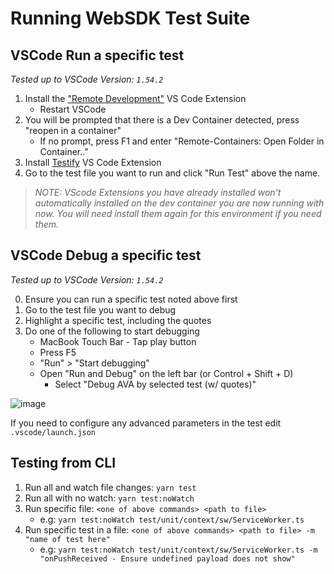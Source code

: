 # Running WebSDK Test Suite

## VSCode Run a specific test
_Tested up to VSCode Version: `1.54.2`_
1. Install the ["Remote Development"](https://marketplace.visualstudio.com/items?itemName=ms-vscode-remote.vscode-remote-extensionpack) VS Code Extension
   - Restart VSCode
2. You will be prompted that there is a Dev Container detected, press "reopen in a container"
   - If no prompt, press F1 and enter "Remote-Containers: Open Folder in Container.."
3. Install [Testify](https://marketplace.visualstudio.com/items?itemName=felixjb.testify) VS Code Extension
4. Go to the test file you want to run and click "Run Test" above the name.

> _NOTE: VScode Extensions you have already installed won't automatically installed on the dev container you are now running with now.
You will need install them again for this environment if you need them._

## VSCode Debug a specific test
_Tested up to VSCode Version: `1.54.2`_

0. Ensure you can run a specific test noted above first
1. Go to the test file you want to debug
2. Highlight a specific test, including the quotes
3. Do one of the following to start debugging
   - MacBook Touch Bar - Tap play button 
   - Press F5
   - "Run" > "Start debugging"
   - Open "Run and Debug" on the left bar (or Control + Shift + D)
      - Select  "Debug AVA by selected test (w/ quotes)"

![image](https://user-images.githubusercontent.com/645861/111061933-ada31000-845a-11eb-86c9-851ef378c592.png)

If you need to configure any advanced parameters in the test edit `.vscode/launch.json`

## Testing from CLI
1. Run all and watch file changes: `yarn test`
2. Run all with no watch: `yarn test:noWatch`
3. Run specific file: `<one of above commands> <path to file>`
   - e.g: `yarn test:noWatch test/unit/context/sw/ServiceWorker.ts`
3. Run specific test in a file: `<one of above commands> <path to file> -m "name of test here"`
   - e.g: `yarn test:noWatch test/unit/context/sw/ServiceWorker.ts -m "onPushReceived - Ensure undefined payload does not show"`

